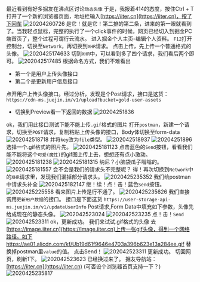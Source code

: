 最近看到有好多掘友在沸点区讨论`动态头像`
于是，我报着414的态度，按住Ctrl + T打开了一个新的浏览器页面，地址栏输入[https://iiter.cn](https://iiter.cn)，按了下回车
![20204260726](https://static.iiter.cn/article/20204260726.png)
是它！就是它！第二排的第二条，进来的第一眼就看到了。当我轻点鼠标，完整的执行了一个click事件的时候，网页已经切入到掘金PC端首页了，整个过程可谓行云流水。
进入掘金个人主页-编辑个人资料。
`F12`打开控制台，切换至`Network`，再切换到`XHR`请求。
点击上传，先上传一个普通格式的头像。
![2020425174633](https://static.iiter.cn/article/2020425174633.png)
切到`XHR`中，可以看到多了四个请求，我们看后两个即可。
![202042517485](https://static.iiter.cn/article/202042517485.png)
根据命名方式，我们不难看出
- 第一个是用户上传头像接口
- 第二个是更新用户信息接口

点开用户上传头像接口。经过分析，发现是个Post请求，接口是这货：
  `https://cdn-ms.juejin.im/v1/upload?bucket=gold-user-assets`
- 切换到Preview看一下返回的数据
![20204251836](https://static.iiter.cn/article/20204251836.png)

ok，我们用此接口测试下能不能上传`.gif`格式的图片
打开`postman`，新建一个请求，切换至`POST`请求，复制粘贴上传头像的接口，Body体切换至form-data
![202042518718](https://static.iiter.cn/article/202042518718.png)
并将`key`改为`file`类型。
![202042518937](https://static.iiter.cn/article/202042518937.png)
![20204251896](https://static.iiter.cn/article/20204251896.png)
选择一个.gif格式的图片先。
![2020425181123](https://ae01.alicdn.com/kf/Ub19d61f9646e4703a396b623e13a284ee.gif)
点击蓝色的`Send`按钮，看看我们能不能将这个`可爱(魔性)`的gif图上传上去，想想还有点小激动。
![2020425181238](https://static.iiter.cn/article/2020425181238.png)
![2020425181315](https://static.iiter.cn/article/2020425181315.png)
纳尼？小脑袋瓜子嗡嗡的。
![2020425181557](https://static.iiter.cn/article/2020425181557.png)
会不会是我们的请求头不完整呢？
得！再次切换到`Network`中的`XHR`请求里，发现我们漏掉部分请求头。
![2020425235352](https://static.iiter.cn/article/2020425235352.png)
我们给postman中请求头补全
![2020425182147](https://static.iiter.cn/article/2020425182147.png)
继！续！点！击！蓝色`Send`按钮。
![2020425225558](https://static.iiter.cn/article/2020425225558.png)
看来图片上传是行不通了。
![2020425235626](https://static.iiter.cn/article/2020425235626.png)
我们直接调用`更新用户数据`的接口。
接口是下面这货
`https://user-storage-api-ms.juejin.im/v1/updateUserInfo`
Post请求,Form Data中填充如下参数，头像先给成现在的静态头像。
![202042523024](https://static.iiter.cn/article/202042523024.png)
![202042523235](https://static.iiter.cn/article/202042523235.png)
点！击！`Send`
![202042523311](https://static.iiter.cn/article/202042523311.png)
ok，更新成功。
我们来试试.gif格式的头像
去[https://image.iiter.cn](https://image.iiter.cn)上传一张gif头像，得到一个网络路径。如下
https://ae01.alicdn.com/kf/Ub19d61f9646e4703a396b623e13a284ee.gif
替换掉postman里`value`的值。
点击Send！
![202042523311](https://static.iiter.cn/article/202042523311.png)
更新成功。
切回网页，刷新1下。
![202042523623](https://static.iiter.cn/article/202042523623.png)
已经换过来了。
掘友导航站：[https://iiter.cn](https://iiter.cn)  (可否设个浏览器首页支持一下？)
![2020425235817](https://static.iiter.cn/article/2020425235817.png)